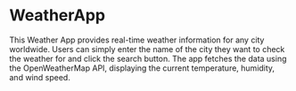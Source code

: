 # WeatherApp
This Weather App provides real-time weather information for any city worldwide. Users can simply enter the name of the city they want to check the weather for and click the search button. The app fetches the data using the OpenWeatherMap API, displaying the current temperature, humidity, and wind speed. 
